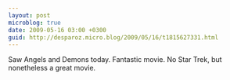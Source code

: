 ```yaml
---
layout: post
microblog: true
date: 2009-05-16 03:00 +0300
guid: http://desparoz.micro.blog/2009/05/16/t1815627331.html
---
```

Saw Angels and Demons today. Fantastic movie. No Star Trek, but nonetheless a great movie.
